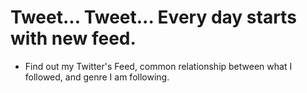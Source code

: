 # Tweet... Tweet... Every day starts with new feed.

* Find out my Twitter's Feed, common relationship between what I followed, and genre I am following. 